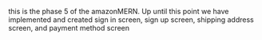 this is the phase 5 of the amazonMERN. Up until this point we have implemented and created sign in screen, sign up screen, shipping address screen, and payment method screen
